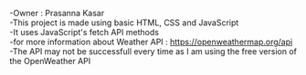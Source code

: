 -Owner : Prasanna Kasar 
<br>
-This project is made using basic HTML, CSS and JavaScript
<br>
-It uses JavaScript's fetch API methods
<br>
-for more information about Weather API : https://openweathermap.org/api
<br>
-The API may not be successfull every time as I am using the free version of the OpenWeather API
